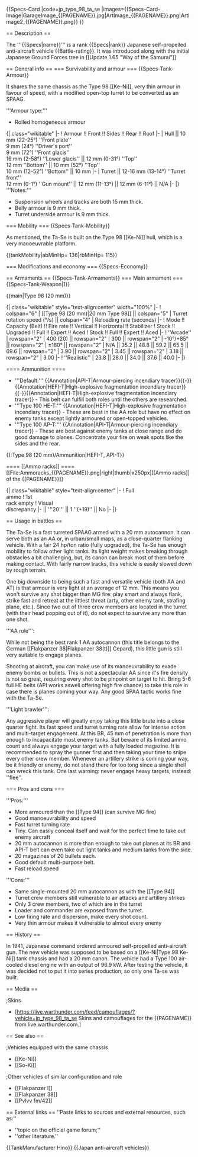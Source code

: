{{Specs-Card
|code=jp_type_98_ta_se
|images={{Specs-Card-Image|GarageImage_{{PAGENAME}}.jpg|ArtImage_{{PAGENAME}}.png|ArtImage2_{{PAGENAME}}.png}}
}}

== Description ==
<!-- ''In the description, the first part should be about the history of the creation and combat usage of the vehicle, as well as its key features. In the second part, tell the reader about the ground vehicle in the game. Insert a screenshot of the vehicle, so that if the novice player does not remember the vehicle by name, he will immediately understand what kind of vehicle the article is talking about.'' -->
The '''{{Specs|name}}''' is a rank {{Specs|rank}} Japanese self-propelled anti-aircraft vehicle {{Battle-rating}}. It was introduced along with the initial Japanese Ground Forces tree in [[Update 1.65 "Way of the Samurai"]]

== General info ==
=== Survivability and armour ===
{{Specs-Tank-Armour}}
<!-- ''Describe armour protection. Note the most well protected and key weak areas. Appreciate the layout of modules as well as the number and location of crew members. Is the level of armour protection sufficient, is the placement of modules helpful for survival in combat? If necessary use a visual template to indicate the most secure and weak zones of the armour.'' -->
It shares the same chassis as the Type 98 [[Ke-Ni]], very thin armour in favour of speed, with a modified open-top turret to be converted as an SPAAG.

'''Armour type:'''

* Rolled homogeneous armour

{| class="wikitable"
|-
! Armour !! Front !! Sides !! Rear !! Roof
|-
| Hull || 10 mm (22-25°) ''Front plate'' <br> 9 mm (24°) ''Driver's port'' <br> 9 mm (72°) ''Front glacis'' <br> 16 mm (2-58°) ''Lower glacis'' || 12 mm (0-31°) ''Top'' <br> 12 mm ''Bottom'' || 10 mm (52°) ''Top'' <br> 10 mm (12-52°) ''Bottom'' || 10 mm
|-
| Turret || 12-16 mm (13-14°) ''Turret front'' <br> 12 mm (0-1°) ''Gun mount'' || 12 mm (11-13°) || 12 mm (6-11°) || N/A
|-
|}
'''Notes:'''

* Suspension wheels and tracks are both 15 mm thick.
* Belly armour is 9 mm thick.
* Turret underside armour is 9 mm thick.

=== Mobility ===
{{Specs-Tank-Mobility}}
<!-- ''Write about the mobility of the ground vehicle. Estimate the specific power and manoeuvrability, as well as the maximum speed forwards and backwards.'' -->

As mentioned, the Ta-Se is built on the Type 98 [[Ke-Ni]] hull, which is a very manoeuvrable platform.

{{tankMobility|abMinHp= 136|rbMinHp= 115}}

=== Modifications and economy ===
{{Specs-Economy}}

== Armaments ==
{{Specs-Tank-Armaments}}
=== Main armament ===
{{Specs-Tank-Weapon|1}}
<!-- ''Give the reader information about the characteristics of the main gun. Assess its effectiveness in a battle based on the reloading speed, ballistics and the power of shells. Do not forget about the flexibility of the fire, that is how quickly the cannon can be aimed at the target, open fire on it and aim at another enemy. Add a link to the main article on the gun: <code><nowiki>{{main|Name of the weapon}}</nowiki></code>. Describe in general terms the ammunition available for the main gun. Give advice on how to use them and how to fill the ammunition storage.'' -->
{{main|Type 98 (20 mm)}}

{| class="wikitable" style="text-align:center" width="100%"
|-
! colspan="6" | [[Type 98 (20 mm)|20 mm Type 98]] || colspan="5" | Turret rotation speed (°/s) || colspan="4" | Reloading rate (seconds)
|-
! Mode !! Capacity (Belt) !! Fire rate !! Vertical !! Horizontal !! Stabilizer
! Stock !! Upgraded !! Full !! Expert !! Aced
! Stock !! Full !! Expert !! Aced
|-
! ''Arcade''
| rowspan="2" | 400 (20) || rowspan="2" | 300 || rowspan="2" | -10°/+85° || rowspan="2" | ±180° || rowspan="2" | N/A || 35.2 || 48.8 || 59.2 || 65.5 || 69.6 || rowspan="2" | 3.90 || rowspan="2" | 3.45 || rowspan="2" | 3.18 || rowspan="2" | 3.00
|-
! ''Realistic''
| 23.8 || 28.0 || 34.0 || 37.6 || 40.0
|-
|}

==== Ammunition ====

* '''Default:''' {{Annotation|API-T|Armour-piercing incendiary tracer}}{{-}}{{Annotation|HEFI-T|High-explosive fragmentation incendiary tracer}}{{-}}{{Annotation|HEFI-T|High-explosive fragmentation incendiary tracer}} - This belt can fulfill both roles until the others are researched.
* '''Type 100 HE-T:''' {{Annotation|HEFI-T|High-explosive fragmentation incendiary tracer}} - These are best in the AA role but have no effect on enemy tanks except lightly armoured or open-topped vehicles.
* '''Type 100 AP-T:''' {{Annotation|API-T|Armour-piercing incendiary tracer}} - These are best against enemy tanks at close range and do good damage to planes. Concentrate your fire on weak spots like the sides and the rear.

{{:Type 98 (20 mm)/Ammunition|HEFI-T, API-T}}

==== [[Ammo racks]] ====
[[File:Ammoracks_{{PAGENAME}}.png|right|thumb|x250px|[[Ammo racks]] of the {{PAGENAME}}]]
<!-- '''Last updated:''' -->
{| class="wikitable" style="text-align:center"
|-
! Full<br>ammo
! 1st<br>rack empty
! Visual<br>discrepancy
|-
|| '''20''' || 1&nbsp;''(+19)'' || No
|-
|}

== Usage in battles ==
<!-- ''Describe the tactics of playing in the vehicle, the features of using vehicles in the team and advice on tactics. Refrain from creating a "guide" - do not impose a single point of view but instead give the reader food for thought. Describe the most dangerous enemies and give recommendations on fighting them. If necessary, note the specifics of the game in different modes (AB, RB, SB).'' -->
The Ta-Se is a fast turreted SPAAG armed with a 20 mm autocannon. It can serve both as an AA or, in urban/small maps, as a close-quarter flanking vehicle. With a fair 24 hp/ton ratio (fully upgraded), the Ta-Se has enough mobility to follow other light tanks. Its light weight makes breaking through obstacles a bit challenging, but, its canon can break most of them before making contact. With fairly narrow tracks, this vehicle is easily slowed down by rough terrain.

One big downside to being such a fast and versatile vehicle (both AA and AT) is that armour is very light at an average of 12 mm. This means you won't survive any shot bigger than MG fire: play smart and always flank, strike fast and retreat at the littlest threat (arty, other enemy tank, strafing plane, etc.). Since two out of three crew members are located in the turret (with their head popping out of it), do not expect to survive any more than one shot.

'''AA role''':

While not being the best rank 1 AA autocannon (this title belongs to the German [[Flakpanzer 38|Flakpanzer 38(t)]] Gepard), this little gun is still very suitable to engage planes.

Shooting at aircraft, you can make use of its manoeuvrability to evade enemy bombs or bullets. This is not a spectacular AA since it's fire density is not so great, requiring every shot to be pinpoint on target to hit. Bring 5-6 full HE belts (API works aswell offering high fire chance) to take this role in case there is planes coming your way. Any good SPAA tactic works fine with the Ta-Se.

'''Light brawler''':

Any aggressive player will greatly enjoy taking this little brute into a close quarter fight. Its fast speed and turret turning rate allow for intense action and multi-target engagement. At this BR, 45 mm of penetration is more than enough to incapacitate most enemy tanks. But beware of its limited ammo count and always engage your target with a fully loaded magazine. It is recommended to spray the gunner first and then taking your time to snipe every other crew member. Whenever an artillery strike is coming your way, be it friendly or enemy, do not stand there for too long since a single shell can wreck this tank. One last warning: never engage heavy targets, instead: ''flee''.

=== Pros and cons ===
<!-- ''Summarise and briefly evaluate the vehicle in terms of its characteristics and combat effectiveness. Mark its pros and cons in a bulleted list. Try not to use more than 6 points for each of the characteristics. Avoid using categorical definitions such as "bad", "good" and the like - use substitutions with softer forms such as "inadequate" and "effective".'' -->

'''Pros:'''

* More armoured than the [[Type 94]] (can survive MG fire)
* Good manoeuvrability and speed
* Fast turret turning rate
* Tiny. Can easily conceal itself and wait for the perfect time to take out enemy aircraft
* 20 mm autocannon is more than enough to take out planes at its BR and API-T belt can even take out light tanks and medium tanks from the side.
* 20 magazines of 20 bullets each.
* Good default multi-purpose belt.
* Fast reload speed

'''Cons:'''

* Same single-mounted 20 mm autocannon as with the [[Type 94]]
* Turret crew members still vulnerable to air attacks and artillery strikes
* Only 3 crew members, two of which are in the turret
* Loader and commander are exposed from the turret.
* Low firing rate and dispersion, make every shot count.
* Very thin armour makes it vulnerable to almost every enemy

== History ==
<!-- ''Describe the history of the creation and combat usage of the vehicle in more detail than in the introduction. If the historical reference turns out to be too long, take it to a separate article, taking a link to the article about the vehicle and adding a block "/History" (example: <nowiki>https://wiki.warthunder.com/(Vehicle-name)/History</nowiki>) and add a link to it here using the <code>main</code> template. Be sure to reference text and sources by using <code><nowiki><ref></ref></nowiki></code>, as well as adding them at the end of the article with <code><nowiki><references /></nowiki></code>. This section may also include the vehicle's dev blog entry (if applicable) and the in-game encyclopedia description (under <code><nowiki>=== In-game description ===</nowiki></code>, also if applicable).'' -->

In 1941, Japanese command ordered armoured self-propelled anti-aircraft gun. The new vehicle was supposed to be based on a [[Ke-Ni|Type 98 Ke-Ni]] tank chassis and had a 20 mm canon. The vehicle had a Type 100 air-cooled diesel engine with an output of 96.9 kW. After testing the vehicle, it was decided not to put it into series production, so only one Ta-se was built.

== Media ==
<!-- ''Excellent additions to the article would be video guides, screenshots from the game, and photos.'' -->

;Skins

* [https://live.warthunder.com/feed/camouflages/?vehicle=jp_type_98_ta_se Skins and camouflages for the {{PAGENAME}} from live.warthunder.com.]

== See also ==
<!-- ''Links to the articles on the War Thunder Wiki that you think will be useful for the reader, for example:''
* ''reference to the series of the vehicles;''
* ''links to approximate analogues of other nations and research trees.'' -->

;Vehicles equipped with the same chassis

* [[Ke-Ni]]
* [[So-Ki]]

;Other vehicles of similar configuration and role

* [[Flakpanzer I]]
* [[Flakpanzer 38]]
* [[Pvlvv fm/42]]

== External links ==
''Paste links to sources and external resources, such as:''

* ''topic on the official game forum;''
* ''other literature.''

{{TankManufacturer Hino}}
{{Japan anti-aircraft vehicles}}